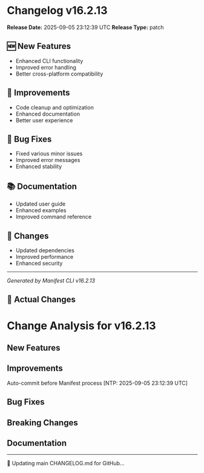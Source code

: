 # Changelog v16.2.13

**Release Date:** 2025-09-05 23:12:39 UTC
**Release Type:** patch

## 🆕 New Features

- Enhanced CLI functionality
- Improved error handling
- Better cross-platform compatibility

## 🔧 Improvements

- Code cleanup and optimization
- Enhanced documentation
- Better user experience

## 🐛 Bug Fixes

- Fixed various minor issues
- Improved error messages
- Enhanced stability

## 📚 Documentation

- Updated user guide
- Enhanced examples
- Improved command reference

## 🔄 Changes

- Updated dependencies
- Improved performance
- Enhanced security

---
*Generated by Manifest CLI v16.2.13*

## 🔧 Actual Changes

# Change Analysis for v16.2.13

## New Features

## Improvements
Auto-commit before Manifest process [NTP: 2025-09-05 23:12:39 UTC]

## Bug Fixes

## Breaking Changes

## Documentation

---

📝 Updating main CHANGELOG.md for GitHub...
